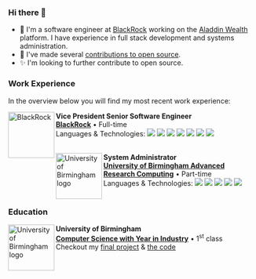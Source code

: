 ### Hi there 👋

- 🔭 I'm a software engineer at [BlackRock](https://www.blackrock.com/) working on the [Aladdin Wealth](https://www.blackrock.com/aladdin/products/aladdin-wealth/) platform. I have experience in full stack development and systems administration.
- 🌱 I've made several [contributions to open source](https://github.com/alexander-lloyd/).
- ✨ I'm looking to further contribute to open source.

### Work Experience
In the overview below you will find my most recent work experience:

[<img align="left" height="94px" width="94px" alt="BlackRock" src="https://avatars.githubusercontent.com/u/10467948?s=200&v=4"/>](https://www.blackrock.com/)

**Vice President Senior Software Engineer** \
[**BlackRock**](https://www.blackrock.com/) • Full-time \
Languages & Technologies:
  <img src="https://shields.io/badge/-Java-007396?style=flat-square&logo=java&logoColor=white" />
  <img src="https://shields.io/badge/-Spring-6DB33F?style=flat-square&logo=spring-boot&logoColor=white" />
  <img src="https://shields.io/badge/-TypeScript-3178C6?style=flat-square&logo=typescript&logoColor=white" />
  <img src="https://shields.io/badge/-Go-00ADD8?style=flat-square&logo=go&logoColor=white" />
  <img src="https://shields.io/badge/-Kubernetes-326CE5?style=flat-square&logo=kubernetes&logoColor=white" />
  <img src="https://shields.io/badge/-Azure-0078D4?style=flat-square&logo=microsoftazure&logoColor=white" />
  <img src="https://shields.io/badge/-Angular-DD0031?style=flat-square&logo=angular&logoColor=white" /> \
<br/>

[<img align="left" height="94px" width="94px" alt="University of Birmingham logo" src="https://avatars.githubusercontent.com/u/44097453?s=200&v=4"/>](https://intranet.birmingham.ac.uk/it/teams/infrastructure/research/index.aspx)

**System Administrator** \
[**University of Birmingham Advanced Research Computing**](https://intranet.birmingham.ac.uk/it/teams/infrastructure/research/index.aspx) • Part-time \
Languages & Technologies:
  <img src="https://shields.io/badge/-SaltStack-00EACE?style=flat-square&logo=saltstack&logoColor=white" />
  <img src="https://shields.io/badge/-Docker-2496ED?style=flat-square&logo=docker&logoColor=white" />
  <img src="https://shields.io/badge/-Kubernetes-326CE5?style=flat-square&logo=kubernetes&logoColor=white" />
  <img src="https://shields.io/badge/-Python-3776AB?style=flat-square&logo=python&logoColor=white" />
  <img src="https://shields.io/badge/-OpenStack-ED1944?style=flat-square&logo=openstack&logoColor=white" /> \
<br/>

### Education

[<img align="left" height="94px" width="94px" alt="University of Birmingham logo" src="https://avatars.githubusercontent.com/u/44097453?s=200&v=4"/>](https://www.birmingham.ac.uk/schools/computer-science/index.aspx)

**University of Birmingham** \
[**Computer Science with Year in Industry**](https://www.birmingham.ac.uk/schools/computer-science/index.aspx) • 1<sup>st</sup> class \
Checkout my [final project](https://alexander-lloyd.dev/digital-circuit-visualiser/) & [the code](https://github.com/alexander-lloyd/digital-circuit-visualiser)
<br/>


